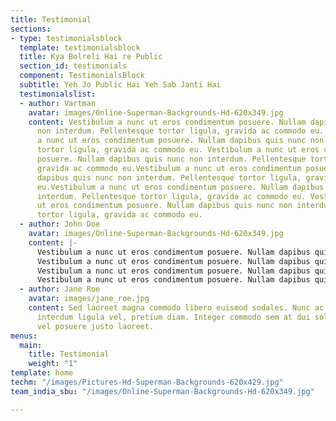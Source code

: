 ```yaml
---
title: Testimonial
sections:
- type: testimonialsblock
  template: testimonialsblock
  title: Kya Bolreli Hai re Public
  section_id: testimonials
  component: TestimonialsBlock
  subtitle: Yeh Jo Public Hai Yeh Sab Janti Hai
  testimonialslist:
  - author: Vartman
    avatar: images/Online-Superman-Backgrounds-Hd-620x349.jpg
    content: Vestibulum a nunc ut eros condimentum posuere. Nullam dapibus quis nunc
      non interdum. Pellentesque tortor ligula, gravida ac commodo eu. Vestibulum
      a nunc ut eros condimentum posuere. Nullam dapibus quis nunc non interdum. Pellentesque
      tortor ligula, gravida ac commodo eu. Vestibulum a nunc ut eros condimentum
      posuere. Nullam dapibus quis nunc non interdum. Pellentesque tortor ligula,
      gravida ac commodo eu.Vestibulum a nunc ut eros condimentum posuere. Nullam
      dapibus quis nunc non interdum. Pellentesque tortor ligula, gravida ac commodo
      eu.Vestibulum a nunc ut eros condimentum posuere. Nullam dapibus quis nunc non
      interdum. Pellentesque tortor ligula, gravida ac commodo eu. Vestibulum a nunc
      ut eros condimentum posuere. Nullam dapibus quis nunc non interdum. Pellentesque
      tortor ligula, gravida ac commodo eu.
  - author: John Doe
    avatar: images/Online-Superman-Backgrounds-Hd-620x349.jpg
    content: |-
      Vestibulum a nunc ut eros condimentum posuere. Nullam dapibus quis nunc non interdum. Pellentesque tortor ligula, gravida ac commodo eu.
      Vestibulum a nunc ut eros condimentum posuere. Nullam dapibus quis nunc non interdum. Pellentesque tortor ligula, gravida ac commodo eu.
      Vestibulum a nunc ut eros condimentum posuere. Nullam dapibus quis nunc non interdum. Pellentesque tortor ligula, gravida ac commodo eu.Vestibulum a nunc ut eros condimentum posuere. Nullam dapibus quis nunc non interdum. Pellentesque tortor ligula, gravida ac commodo eu.Vestibulum a nunc ut eros condimentum posuere. Nullam dapibus quis nunc non interdum. Pellentesque tortor ligula, gravida ac commodo eu.
      Vestibulum a nunc ut eros condimentum posuere. Nullam dapibus quis nunc non interdum. Pellentesque tortor ligula, gravida ac commodo eu.
  - author: Jane Roe
    avatar: images/jane_roe.jpg
    content: Sed laoreet magna commodo libero euismod sodales. Nunc ac libero convallis,
      interdum ligula vel, pretium diam. Integer commodo sem at dui sollicitudin,
      vel posuere justo laoreet.
menus:
  main:
    title: Testimonial
    weight: "1"
template: home
techm: "/images/Pictures-Hd-Superman-Backgrounds-620x429.jpg"
team_india_sbu: "/images/Online-Superman-Backgrounds-Hd-620x349.jpg"

---
```

